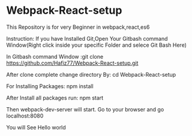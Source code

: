 # Webpack-React-setup
This Repository is for very Beginner in webpack,react,es6 

Instruction:
If you have Installed Git,Open Your Gitbash command Window(Right click inside your specific Folder and selece Git Bash Here)


In Gitbash command Window :git clone https://github.com/Hafiz77/Webpack-React-setup.git


After clone complete change directory By: cd Webpack-React-setup


For Installing Packages:  npm install



After Install all packages run: npm start

Then webpack-dev-server will start. Go to your browser and go localhost:8080


You will See Hello world